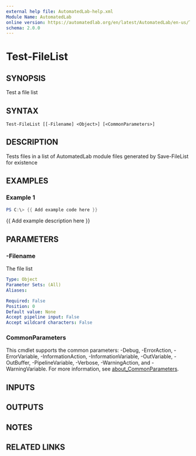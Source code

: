 ```yaml
---
external help file: AutomatedLab-help.xml
Module Name: AutomatedLab
online version: https://automatedlab.org/en/latest/AutomatedLab/en-us/Test-FileList
schema: 2.0.0
---
```


# Test-FileList

## SYNOPSIS
Test a file list

## SYNTAX

```
Test-FileList [[-Filename] <Object>] [<CommonParameters>]
```

## DESCRIPTION
Tests files in a list of AutomatedLab module files generated by Save-FileList for existence

## EXAMPLES

### Example 1
```powershell
PS C:\> {{ Add example code here }}
```

{{ Add example description here }}

## PARAMETERS

### -Filename
The file list

```yaml
Type: Object
Parameter Sets: (All)
Aliases:

Required: False
Position: 0
Default value: None
Accept pipeline input: False
Accept wildcard characters: False
```

### CommonParameters
This cmdlet supports the common parameters: -Debug, -ErrorAction, -ErrorVariable, -InformationAction, -InformationVariable, -OutVariable, -OutBuffer, -PipelineVariable, -Verbose, -WarningAction, and -WarningVariable. For more information, see [about_CommonParameters](http://go.microsoft.com/fwlink/?LinkID=113216).

## INPUTS

## OUTPUTS

## NOTES

## RELATED LINKS

